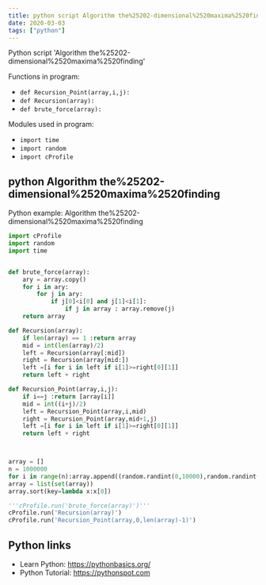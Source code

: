 ```yaml
---
title: python script Algorithm the%25202-dimensional%2520maxima%2520finding (snippet)
date: 2020-03-03
tags: ["python"]
---
```

Python script 'Algorithm the%25202-dimensional%2520maxima%2520finding'

Functions in program: 
* `def Recursion_Point(array,i,j):`
* `def Recursion(array):`
* `def brute_force(array):`

Modules used in program: 
* `import time`
* `import random`
* `import cProfile`

## python Algorithm the%25202-dimensional%2520maxima%2520finding

Python example: Algorithm the%25202-dimensional%2520maxima%2520finding

```python
import cProfile
import random
import time


def brute_force(array):
    ary = array.copy()
    for i in ary:
        for j in ary:
            if j[0]<i[0] and j[1]<i[1]:
                if j in array : array.remove(j)
    return array

def Recursion(array):
    if len(array) == 1 :return array
    mid = int(len(array)/2)
    left = Recursion(array[:mid])
    right = Recursion(array[mid:])
    left =[i for i in left if i[1]>=right[0][1]]
    return left + right

def Recursion_Point(array,i,j):
    if i==j :return [array[i]]
    mid = int((i+j)/2)
    left = Recursion_Point(array,i,mid)
    right = Recursion_Point(array,mid+1,j)
    left =[i for i in left if i[1]>=right[0][1]]
    return left + right



array = []
n = 1000000
for i in range(n):array.append((random.randint(0,10000),random.randint(0,10000)))
array = list(set(array))
array.sort(key=lambda x:x[0])

'''cProfile.run('brute_force(array)')'''
cProfile.run('Recursion(array)')
cProfile.run('Recursion_Point(array,0,len(array)-1)')


```

## Python links

- Learn Python: https://pythonbasics.org/
- Python Tutorial: https://pythonspot.com
